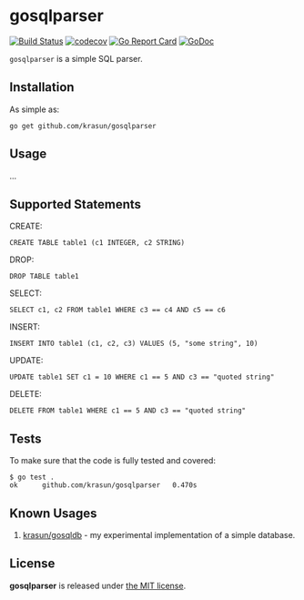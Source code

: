 # gosqlparser

[![Build Status](https://app.travis-ci.com/krasun/gosqlparser.svg?branch=main)](https://app.travis-ci.com/krasun/gosqlparser)
[![codecov](https://codecov.io/gh/krasun/gosqlparser/branch/main/graph/badge.svg?token=8NU6LR4FQD)](https://codecov.io/gh/krasun/gosqlparser)
[![Go Report Card](https://goreportcard.com/badge/github.com/krasun/gosqlparser)](https://goreportcard.com/report/github.com/krasun/gosqlparser)
[![GoDoc](https://godoc.org/https://godoc.org/github.com/krasun/gosqlparser?status.svg)](https://godoc.org/github.com/krasun/gosqlparser)

`gosqlparser` is a simple SQL parser.

## Installation

As simple as:

```
go get github.com/krasun/gosqlparser
```

## Usage 

... 

## Supported Statements

CREATE: 
```
CREATE TABLE table1 (c1 INTEGER, c2 STRING)
```

DROP: 
```
DROP TABLE table1
```

SELECT: 
```
SELECT c1, c2 FROM table1 WHERE c3 == c4 AND c5 == c6
```

INSERT: 
```
INSERT INTO table1 (c1, c2, c3) VALUES (5, "some string", 10)
```

UPDATE: 
```
UPDATE table1 SET c1 = 10 WHERE c1 == 5 AND c3 == "quoted string"
```

DELETE: 
```
DELETE FROM table1 WHERE c1 == 5 AND c3 == "quoted string"
```

## Tests 

To make sure that the code is fully tested and covered:

```
$ go test .
ok  	github.com/krasun/gosqlparser	0.470s
```

## Known Usages 

1. [krasun/gosqldb](https://github.com/krasun/gosqldb) - my experimental implementation of a simple database.

## License 

**gosqlparser** is released under [the MIT license](LICENSE).